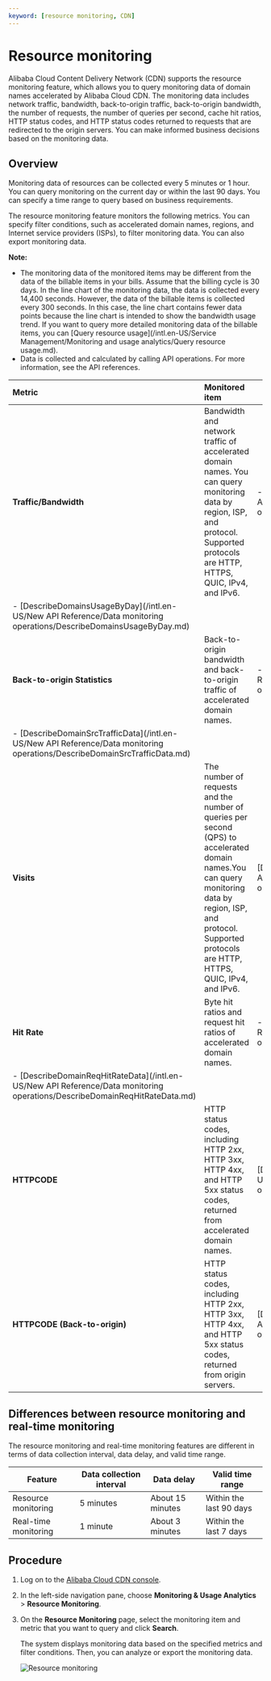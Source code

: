 ```yaml
---
keyword: [resource monitoring, CDN]
---
```


# Resource monitoring

Alibaba Cloud Content Delivery Network \(CDN\) supports the resource monitoring feature, which allows you to query monitoring data of domain names accelerated by Alibaba Cloud CDN. The monitoring data includes network traffic, bandwidth, back-to-origin traffic, back-to-origin bandwidth, the number of requests, the number of queries per second, cache hit ratios, HTTP status codes, and HTTP status codes returned to requests that are redirected to the origin servers. You can make informed business decisions based on the monitoring data.

## Overview

Monitoring data of resources can be collected every 5 minutes or 1 hour. You can query monitoring on the current day or within the last 90 days. You can specify a time range to query based on business requirements.

The resource monitoring feature monitors the following metrics. You can specify filter conditions, such as accelerated domain names, regions, and Internet service providers \(ISPs\), to filter monitoring data. You can also export monitoring data.

**Note:**

-   The monitoring data of the monitored items may be different from the data of the billable items in your bills. Assume that the billing cycle is 30 days. In the line chart of the monitoring data, the data is collected every 14,400 seconds. However, the data of the billable items is collected every 300 seconds. In this case, the line chart contains fewer data points because the line chart is intended to show the bandwidth usage trend. If you want to query more detailed monitoring data of the billable items, you can [Query resource usage](/intl.en-US/Service Management/Monitoring and usage analytics/Query resource usage.md).
-   Data is collected and calculated by calling API operations. For more information, see the API references.

|Metric|Monitored item|Related API operation|
|:-----|:-------------|---------------------|
|**Traffic/Bandwidth**|Bandwidth and network traffic of accelerated domain names. You can query monitoring data by region, ISP, and protocol. Supported protocols are HTTP, HTTPS, QUIC, IPv4, and IPv6.|-   [DescribeDomainBpsDataByLayer](/intl.en-US/New API Reference/Data monitoring operations/DescribeDomainBpsDataByLayer.md)
-   [DescribeDomainsUsageByDay](/intl.en-US/New API Reference/Data monitoring operations/DescribeDomainsUsageByDay.md) |
|**Back-to-origin Statistics**|Back-to-origin bandwidth and back-to-origin traffic of accelerated domain names.|-   [DescribeDomainSrcBpsData](/intl.en-US/New API Reference/Data monitoring operations/DescribeDomainSrcBpsData.md)
-   [DescribeDomainSrcTrafficData](/intl.en-US/New API Reference/Data monitoring operations/DescribeDomainSrcTrafficData.md) |
|**Visits**|The number of requests and the number of queries per second \(QPS\) to accelerated domain names.You can query monitoring data by region, ISP, and protocol. Supported protocols are HTTP, HTTPS, QUIC, IPv4, and IPv6.|[DescribeDomainQpsDataByLayer](/intl.en-US/New API Reference/Data monitoring operations/DescribeDomainQpsDataByLayer.md)|
|**Hit Rate**|Byte hit ratios and request hit ratios of accelerated domain names.|-   [DescribeDomainHitRateData](/intl.en-US/New API Reference/Data monitoring operations/DescribeDomainHitRateData.md)
-   [DescribeDomainReqHitRateData](/intl.en-US/New API Reference/Data monitoring operations/DescribeDomainReqHitRateData.md) |
|**HTTPCODE**|HTTP status codes, including HTTP 2xx, HTTP 3xx, HTTP 4xx, and HTTP 5xx status codes, returned from accelerated domain names.|[DescribeDomainHttpCodeDataByLayer](/intl.en-US/New API Reference/Data monitoring operations/DescribeDomainHttpCodeDataByLayer.md)|
|**HTTPCODE \(Back-to-origin\)**|HTTP status codes, including HTTP 2xx, HTTP 3xx, HTTP 4xx, and HTTP 5xx status codes, returned from origin servers.|[DescribeDomainSrcHttpCodeData](/intl.en-US/New API Reference/Data monitoring operations/DescribeDomainSrcHttpCodeData.md)|

## Differences between resource monitoring and real-time monitoring

The resource monitoring and real-time monitoring features are different in terms of data collection interval, data delay, and valid time range.

|Feature|Data collection interval|Data delay|Valid time range|
|-------|------------------------|----------|----------------|
|Resource monitoring|5 minutes|About 15 minutes|Within the last 90 days|
|Real-time monitoring|1 minute|About 3 minutes|Within the last 7 days|

## Procedure

1.  Log on to the [Alibaba Cloud CDN console](https://cdn.console.aliyun.com).

2.  In the left-side navigation pane, choose **Monitoring & Usage Analytics** \> **Resource Monitoring**.

3.  On the **Resource Monitoring** page, select the monitoring item and metric that you want to query and click **Search**.

    The system displays monitoring data based on the specified metrics and filter conditions. Then, you can analyze or export the monitoring data.

    ![Resource monitoring](https://static-aliyun-doc.oss-accelerate.aliyuncs.com/assets/img/en-US/0654651161/p93734.png)


